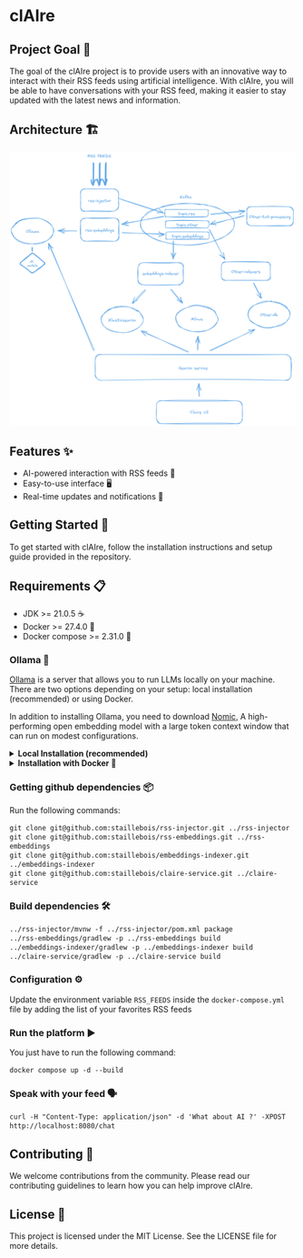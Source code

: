 # clAIre

## Project Goal 🎯

The goal of the clAIre project is to provide users with an innovative way to interact with their RSS feeds using artificial intelligence. With clAIre, you will be able to have conversations with your RSS feed, making it easier to stay updated with the latest news and information.

## Architecture 🏗️

![arch.png](./schema/arch.png)

## Features ✨

- AI-powered interaction with RSS feeds 🤖
- Easy-to-use interface 🖥️
- Real-time updates and notifications 🔔

## Getting Started 🚀

To get started with clAIre, follow the installation instructions and setup guide provided in the repository.

## Requirements 📋

- JDK >= 21.0.5 ☕
- Docker >= 27.4.0 🐳
- Docker compose >= 2.31.0 🐙

### Ollama 🧠

[Ollama](https://ollama.com/) is a server that allows you to run LLMs locally on your machine. There are two options depending on your setup: local installation (recommended) or using Docker.

In addition to installing Ollama, you need to download [Nomic](https://ollama.com/library/nomic-embed-text), A high-performing open embedding model with a large token context window that can run on modest configurations.

<details>
    <summary><b>Local Installation (recommended)</b></summary>

This installation will allow Ollama to [take advantage of the GPU](https://github.com/ollama/ollama/blob/main/docs/gpu.md) on your machine. Follow the instructions at [https://ollama.com/download](https://ollama.com/download).

Once installed and running, download the model with `ollama pull nomic-embed-text:latest`.

To chat with the model, run `ollama run nomic-embed-text:latest` and say something, for example, "Hello, how are you?" 💬

</details>

<details>
    <summary><b>Installation with Docker 🐳</b></summary>

If local installation is not possible, run Ollama by executing the following command:

```
docker compose up ollama
```

Once running, load the model with

```
docker exec -it ollama ollama pull nomic-embed-text:latest
```

</details>

### Getting github dependencies 📦

Run the following commands:

```
git clone git@github.com:staillebois/rss-injector.git ../rss-injector
git clone git@github.com:staillebois/rss-embeddings.git ../rss-embeddings
git clone git@github.com:staillebois/embeddings-indexer.git ../embeddings-indexer
git clone git@github.com:staillebois/claire-service.git ../claire-service
```

### Build dependencies 🛠️

```
../rss-injector/mvnw -f ../rss-injector/pom.xml package
../rss-embeddings/gradlew -p ../rss-embeddings build
../embeddings-indexer/gradlew -p ../embeddings-indexer build
../claire-service/gradlew -p ../claire-service build
```

### Configuration ⚙️

Update the environment variable `RSS_FEEDS` inside the `docker-compose.yml` file by adding the list of your favorites RSS feeds

### Run the platform ▶️

You just have to run the following command:

```
docker compose up -d --build
```

### Speak with your feed 🗣️

```
curl -H "Content-Type: application/json" -d 'What about AI ?' -XPOST http://localhost:8080/chat
```

## Contributing 🤝

We welcome contributions from the community. Please read our contributing guidelines to learn how you can help improve clAIre.

## License 📄

This project is licensed under the MIT License. See the LICENSE file for more details.